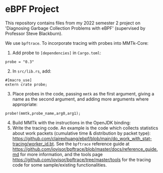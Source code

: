 # eBPF Project

This repository contains files from my 2022 semester 2 project on 'Diagnosing Garbage Collection Problems with eBPF' (supervised by Professor Steve Blackburn).

We use `bpftrace`.
To incorporate tracing with probes into MMTk-Core:
1. Add probe to `[dependencies]` in `Cargo.toml`:
```
probe = "0.3"
```
2. In `src/lib.rs`, add: 
```
#[macro_use]
extern crate probe;
```
3. Place probes in the code, passing `mmtk` as the first argument, giving a name as the second argument, and adding more arguments where appropriate:
```
probe!(mmtk,probe_name,arg0,arg1);
```
4. Build MMTk with the instructions in the OpenJDK binding: 
5. Write the tracing code. An example is the code which collects statistics about work packets (cumulative time & distribution by packet type): https://github.com/clairexhuang/ebpf/blob/main/do_work_with_stat-tracing/worker_id.bt. See the `bpftrace` reference guide at https://github.com/iovisor/bpftrace/blob/master/docs/reference_guide.md for more information, and the tools page https://github.com/iovisor/bpftrace/tree/master/tools for the tracing code for some sample/existing functionalities. 
